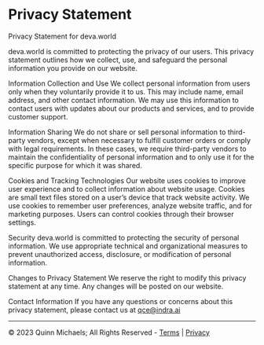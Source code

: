 # Privacy Statement

Privacy Statement for deva.world

deva.world is committed to protecting the privacy of our users. This privacy statement outlines how we collect, use, and safeguard the personal information you provide on our website.

Information Collection and Use
We collect personal information from users only when they voluntarily provide it to us. This may include name, email address, and other contact information. We may use this information to contact users with updates about our products and services, and to provide customer support.

Information Sharing
We do not share or sell personal information to third-party vendors, except when necessary to fulfill customer orders or comply with legal requirements. In these cases, we require third-party vendors to maintain the confidentiality of personal information and to only use it for the specific purpose for which it was shared.

Cookies and Tracking Technologies
Our website uses cookies to improve user experience and to collect information about website usage. Cookies are small text files stored on a user’s device that track website activity. We use cookies to remember user preferences, analyze website traffic, and for marketing purposes. Users can control cookies through their browser settings.

Security
deva.world is committed to protecting the security of personal information. We use appropriate technical and organizational measures to prevent unauthorized access, disclosure, or modification of personal information.

Changes to Privacy Statement
We reserve the right to modify this privacy statement at any time. Any changes will be posted on our website.

Contact Information
If you have any questions or concerns about this privacy statement, please contact us at qce@indra.ai

---

&copy; 2023 Quinn Michaels; All Rights Reserved - [Terms](../terms) | [Privacy](privacy)
